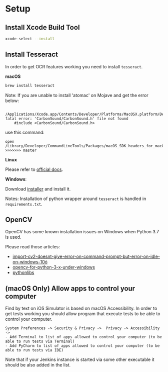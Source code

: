 # Setup 

## Install Xcode Build Tool

```bash
xcode-select --install
```

## Install Tesseract

In order to get OCR features working you need to install `tesseract`.

**macOS**
```bash
brew install tesseract
```

Note: If you are unable to install 'atomac' on Mojave and get the error below:
```
 /Applications/Xcode.app/Contents/Developer/Platforms/MacOSX.platform/Developer/SDKs/MacOSX10.14.sdk/System/Library/Frameworks/Carbon.framework/Headers/Carbon.h:34:10: fatal error: 'CarbonSound/CarbonSound.h' file not found
    #include <CarbonSound/CarbonSound.h>
```
use this command:
```
open /Library/Developer/CommandLineTools/Packages/macOS_SDK_headers_for_macOS_10.14.pkg
>>>>>>> master
```

**Linux**

Please refer to [official docs](https://github.com/tesseract-ocr/tesseract/wiki#linux).

**Windows**:

Download [installer](https://github.com/UB-Mannheim/tesseract/wiki) and install it.

Notes:
Installation of python wrapper around `tesseract` is handled in `requirements.txt`.

## OpenCV

OpenCV has some known installation issues on Windows when Python 3.7 is used.

Please read those articles:
- [import-cv2-doesnt-give-error-on-command-prompt-but-error-on-idle-on-windows-10ó](https://stackoverflow.com/questions/49516989/import-cv2-doesnt-give-error-on-command-prompt-but-error-on-idle-on-windows-10)
- [opencv-for-python-3-x-under-windows](https://stackoverflow.com/questions/26489867/opencv-for-python-3-x-under-windows)
- [pythonlibs](https://www.lfd.uci.edu/~gohlke/pythonlibs/#opencv)

## (macOS Only) Allow apps to control your computer

Find by text on iOS Simulator is based on macOS Accessibility.
In order to get tests working you should allow program that execute tests to be able to control your computer.
```
System Preferences -> Security & Privacy ->  Privacy -> Accessibility -> 
- Add Terminal to list of apps allowed to control your computer (to be able to run tests via Terminal)
- Add PyCharm to list of apps allowed to control your computer (to be able to run tests via IDE)
```
Note that if your Jenkins instance is started via some other executable it should be also added in the list.